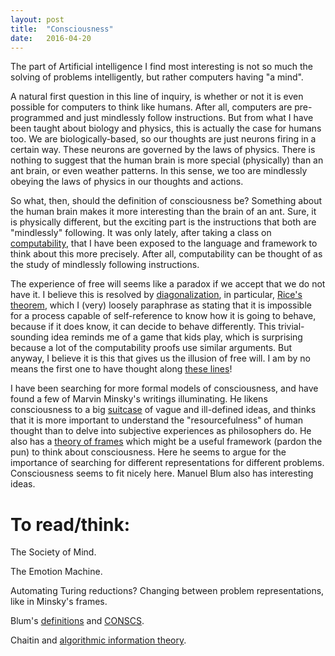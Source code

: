 ```yaml
---
layout: post
title:  "Consciousness"
date:   2016-04-20
---
```


The part of Artificial intelligence I find most interesting is not so much the solving of 
problems intelligently, but rather computers having "a mind".

A natural first question in this line of inquiry, is whether or not it is
even possible for computers to think like humans. After all, computers
are pre-programmed and just mindlessly follow instructions.
But from what I have been taught about biology and physics, this is actually
the case for humans too. We are biologically-based, so our thoughts are
just neurons firing in a certain way. These neurons are governed by the laws
of physics. There is nothing to suggest that the human brain is more special (physically)
than an ant brain, or even weather patterns. In this sense, we too are mindlessly
obeying the laws of physics in our thoughts and actions.

So what, then, should the definition of consciousness
be? Something about the human brain makes it more interesting than the brain of an ant.
Sure, it is physically different, but the exciting part is the instructions that
both are "mindlessly" following. It was only lately, after taking a class on
[computability][flac], that
I have been exposed to the language and framework to think about this more precisely.
After all, computability can be thought of as the study of mindlessly following instructions.

The experience of free will seems like a paradox if we accept that we do not have it.
I believe this is resolved by [diagonalization][diag], in particular, [Rice's theorem][rice],
which I (very) loosely paraphrase as stating that it is impossible for a process capable
of self-reference to know how it is going to behave, because if it does know, it can decide
to behave differently. This trivial-sounding idea reminds me of a game that kids play, which 
is surprising because a lot of the computability proofs use similar arguments.
But anyway, I believe it is this that gives us the illusion of free will.
I am by no means the first one to have thought along
[these lines][turing_free_will]!

I have been searching for more formal models of consciousness, and have found
a few of Marvin Minsky's writings illuminating. He likens consciousness to a big [suitcase][suitcase] of
vague and ill-defined ideas, and thinks that it is more important to understand the "resourcefulness" of human
thought than to delve into subjective experiences as philosophers do. He also has a [theory of frames][frames] which might be a useful framework (pardon the pun) to think about consciousness. Here he seems to argue for the importance of searching for different representations for different problems. Consciousness seems to fit nicely here. Manuel Blum also has interesting ideas.

# To read/think:

The Society of Mind.

The Emotion Machine.

Automating Turing reductions? Changing between problem representations, like in Minsky's frames.

Blum's [definitions][blum] and [CONSCS][conscs].

Chaitin and [algorithmic information theory][chaitin].


[flac]: http://www.cs.cmu.edu/~flac/
[diag]: https://en.wikipedia.org/wiki/Diagonal_lemma
[rice]: https://en.wikipedia.org/wiki/Rice%27s_theorem
[turing_free_will]: http://arxiv.org/abs/1310.3225
[suitcase]: https://www.edge.org/conversation/marvin_minsky-consciousness-is-a-big-suitcase
[frames]: http://web.media.mit.edu/~minsky/papers/Frames/frames.html
[blum]: https://www.cs.cmu.edu/~mblum/research/pdf/cons.html
[conscs]: https://www.cs.cmu.edu/~mblum/search/consc_d.pdf
[chaitin]: https://en.wikipedia.org/wiki/Algorithmic_information_theory
